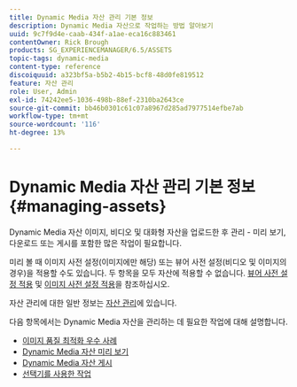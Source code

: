 ```yaml
---
title: Dynamic Media 자산 관리 기본 정보
description: Dynamic Media 자산으로 작업하는 방법 알아보기
uuid: 9c7f9d4e-caab-434f-a1ae-eca16c883461
contentOwner: Rick Brough
products: SG_EXPERIENCEMANAGER/6.5/ASSETS
topic-tags: dynamic-media
content-type: reference
discoiquuid: a323bf5a-b5b2-4b15-bcf8-48d0fe819512
feature: 자산 관리
role: User, Admin
exl-id: 74242ee5-1036-498b-88ef-2310ba2643ce
source-git-commit: bb46b0301c61c07a8967d285ad7977514efbe7ab
workflow-type: tm+mt
source-wordcount: '116'
ht-degree: 13%

---
```


# Dynamic Media 자산 관리 기본 정보 {#managing-assets}

Dynamic Media 자산 이미지, 비디오 및 대화형 자산을 업로드한 후 관리 - 미리 보기, 다운로드 또는 게시를 포함한 많은 작업이 필요합니다.

미리 볼 때 이미지 사전 설정(이미지에만 해당) 또는 뷰어 사전 설정(비디오 및 이미지의 경우)을 적용할 수도 있습니다. 두 항목을 모두 자산에 적용할 수 없습니다. [뷰어 사전 설정 적용](/help/assets/viewer-presets.md) 및 [이미지 사전 설정 적용](/help/assets/image-sets.md)을 참조하십시오.

자산 관리에 대한 일반 정보는 [자산 관리](/help/assets/manage-assets.md)에 있습니다.

다음 항목에서는 Dynamic Media 자산을 관리하는 데 필요한 작업에 대해 설명합니다.

* [이미지 품질 최적화 우수 사례](/help/assets/best-practices-for-optimizing-the-quality-of-your-images.md)
* [Dynamic Media 자산 미리 보기](/help/assets/previewing-assets.md)
* [Dynamic Media 자산 게시](/help/assets/publishing-dynamicmedia-assets.md)
* [선택기를 사용한 작업](/help/assets/working-with-selectors.md)
